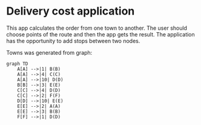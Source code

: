 # Delivery cost application

This app calculates the order from one town to another.
The user should choose points of the route and then the app gets the result. The application has the opportunity to add stops between two nodes.

Towns was generated from graph:

```mermaid
graph TD
    A[A] -->|1| B(B)
    A[A] -->|4| C(C)
    A[A] -->|10| D(D)
    B[B] -->|3| E(E)
    C[C] -->|4| D(D)
    C[C] -->|2| F(F)
    D[D] -->|10| E(E)
    E[E] -->|2| A(A)
    E[E] -->|3| B(B)
    F[F] -->|1| D(D)
```
